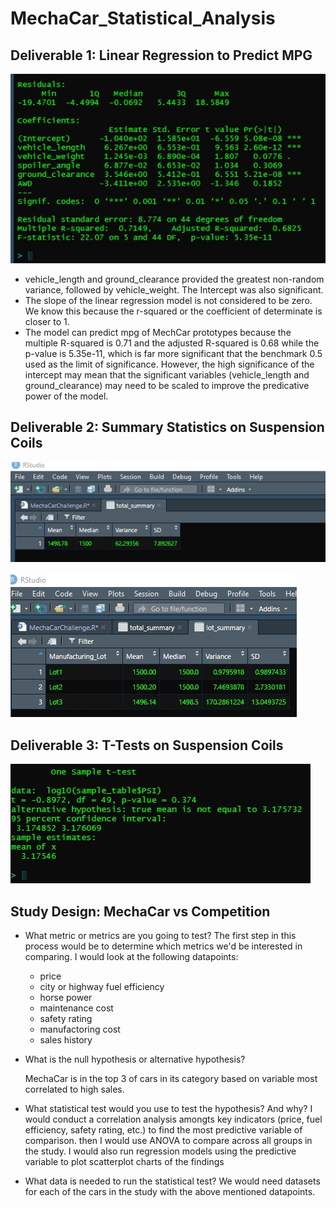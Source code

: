 # MechaCar_Statistical_Analysis

## Deliverable 1: Linear Regression to Predict MPG

![lm](https://github.com/cortesh/MechaCar_Statistical_Analysis/blob/main/multilinear_regression.jpg)

* vehicle_length and ground_clearance provided the greatest non-random variance, followed by vehicle_weight.  The Intercept was also significant.
* The slope of the linear regression model is not considered to be zero.  We know this because the r-squared or the coefficient of determinate is closer to 1.
* The model can predict mpg of MechCar prototypes because the multiple R-squared is 0.71 and the adjusted R-squared is 0.68 while the p-value is 5.35e-11, which is far more significant that the benchmark 0.5 used as the limit of significance.  However, the high significance of the intercept may mean that the significant variables (vehicle_length and ground_clearance) may need to be scaled to improve the predicative power of the model.

## Deliverable 2: Summary Statistics on Suspension Coils

![total_summary](https://github.com/cortesh/MechaCar_Statistical_Analysis/blob/main/total_summary.jpg)

![lot_summary](https://github.com/cortesh/MechaCar_Statistical_Analysis/blob/main/lot_summary.jpg)


## Deliverable 3: T-Tests on Suspension Coils

![lot_summary](https://github.com/cortesh/MechaCar_Statistical_Analysis/blob/main/one_sample_t-Test.jpg)



## Study Design: MechaCar vs Competition

* What metric or metrics are you going to test?
The first step in this process would be to determine which metrics we'd be interested in comparing. I would look at the following datapoints:
    * price
    * city or highway fuel efficiency 
    * horse power 
    * maintenance cost 
    * safety rating
    * manufactoring cost
    * sales history

* What is the null hypothesis or alternative hypothesis?

    MechaCar is in the top 3 of cars in its category based on variable most correlated to high sales.

* What statistical test would you use to test the hypothesis? And why?
I would conduct a correlation analysis amongts key indicators (price, fuel efficiency, safety rating, etc.) to find the most predictive variable of comparison.
then I would use ANOVA to compare across all groups in the study.  I would also run regression models using the predictive variable to plot scatterplot charts of the findings

* What data is needed to run the statistical test?
We would need datasets for each of the cars in the study with the above mentioned datapoints.
